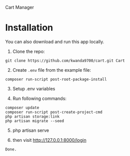 Cart Manager

# Installation

You can also download and run this app locally.

1) Clone the repo:
```
git clone https://github.com/kwanda9700/cart.git Cart
```

2) Create `.env` file from the example file:
```
composer run-script post-root-package-install
```

3) Setup .env variables

4) Run following commands:
```
composer update
composer run-script post-create-project-cmd
php artisan storage:link
php artisan migrate --seed
```
5) php artisan serve

6) then visit http://127.0.0.1:8000/login
```
Done.
